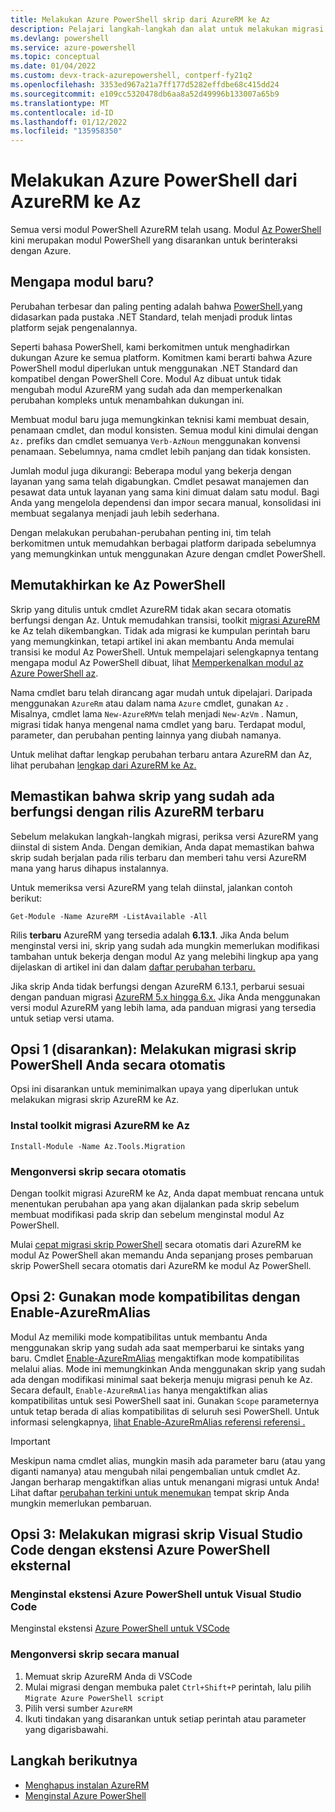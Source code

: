 ```yaml
---
title: Melakukan Azure PowerShell skrip dari AzureRM ke Az
description: Pelajari langkah-langkah dan alat untuk melakukan migrasi Azure PowerShell skrip dari AzureRM ke modul PowerShell Az yang baru.
ms.devlang: powershell
ms.service: azure-powershell
ms.topic: conceptual
ms.date: 01/04/2022
ms.custom: devx-track-azurepowershell, contperf-fy21q2
ms.openlocfilehash: 3353ed967a21a7ff177d5282effdbe68c415dd24
ms.sourcegitcommit: e109cc5320478db6aa8a52d49996b133007a65b9
ms.translationtype: MT
ms.contentlocale: id-ID
ms.lasthandoff: 01/12/2022
ms.locfileid: "135958350"
---
```

# <a name="migrate-azure-powershell-from-azurerm-to-az"></a>Melakukan Azure PowerShell dari AzureRM ke Az

Semua versi modul PowerShell AzureRM telah usang. Modul [Az PowerShell](install-az-ps.md) kini merupakan modul PowerShell yang disarankan untuk berinteraksi dengan Azure.

## <a name="why-a-new-module"></a>Mengapa modul baru?

Perubahan terbesar dan paling penting adalah bahwa [PowerShell,](/powershell/scripting/overview)yang didasarkan pada pustaka .NET Standard, telah menjadi produk lintas platform sejak pengenalannya.

Seperti bahasa PowerShell, kami berkomitmen untuk menghadirkan dukungan Azure ke semua platform. Komitmen kami berarti bahwa Azure PowerShell modul diperlukan untuk menggunakan .NET Standard dan kompatibel dengan PowerShell Core. Modul Az dibuat untuk tidak mengubah modul AzureRM yang sudah ada dan memperkenalkan perubahan kompleks untuk menambahkan dukungan ini.

Membuat modul baru juga memungkinkan teknisi kami membuat desain, penamaan cmdlet, dan modul konsisten. Semua modul kini dimulai dengan `Az.` prefiks dan cmdlet semuanya `Verb-AzNoun` menggunakan konvensi penamaan. Sebelumnya, nama cmdlet lebih panjang dan tidak konsisten.

Jumlah modul juga dikurangi: Beberapa modul yang bekerja dengan layanan yang sama telah digabungkan. Cmdlet pesawat manajemen dan pesawat data untuk layanan yang sama kini dimuat dalam satu modul. Bagi Anda yang mengelola dependensi dan impor secara manual, konsolidasi ini membuat segalanya menjadi jauh lebih sederhana.

Dengan melakukan perubahan-perubahan penting ini, tim telah berkomitmen untuk memudahkan berbagai platform daripada sebelumnya yang memungkinkan untuk menggunakan Azure dengan cmdlet PowerShell.

## <a name="upgrading-to-az-powershell"></a>Memutakhirkan ke Az PowerShell

Skrip yang ditulis untuk cmdlet AzureRM tidak akan secara otomatis berfungsi dengan Az. Untuk memudahkan transisi, toolkit [migrasi AzureRM](https://github.com/Azure/azure-powershell-migration) ke Az telah dikembangkan. Tidak ada migrasi ke kumpulan perintah baru yang memungkinkan, tetapi artikel ini akan membantu Anda memulai transisi ke modul Az PowerShell. Untuk mempelajari selengkapnya tentang mengapa modul Az PowerShell dibuat, lihat [Memperkenalkan modul az Azure PowerShell az](new-azureps-module-az.md).

Nama cmdlet baru telah dirancang agar mudah untuk dipelajari. Daripada menggunakan `AzureRm` atau dalam nama `Azure` cmdlet, gunakan `Az` . Misalnya, cmdlet lama `New-AzureRMVm` telah menjadi `New-AzVm` .
Namun, migrasi tidak hanya mengenal nama cmdlet yang baru. Terdapat modul, parameter, dan perubahan penting lainnya yang diubah namanya.

Untuk melihat daftar lengkap perubahan terbaru antara AzureRM dan Az, lihat perubahan [lengkap dari AzureRM ke Az.](migrate-az-1.0.0.md)

## <a name="ensure-existing-scripts-work-with-the-latest-azurerm-release"></a>Memastikan bahwa skrip yang sudah ada berfungsi dengan rilis AzureRM terbaru

Sebelum melakukan langkah-langkah migrasi, periksa versi AzureRM yang diinstal di sistem Anda.
Dengan demikian, Anda dapat memastikan bahwa skrip sudah berjalan pada rilis terbaru dan memberi tahu versi AzureRM mana yang harus dihapus instalannya.

Untuk memeriksa versi AzureRM yang telah diinstal, jalankan contoh berikut:

```azurepowershell
Get-Module -Name AzureRM -ListAvailable -All
```

Rilis **terbaru** AzureRM yang tersedia adalah **6.13.1**. Jika Anda belum menginstal versi ini, skrip yang sudah ada mungkin memerlukan modifikasi tambahan untuk bekerja dengan modul Az yang melebihi lingkup apa yang dijelaskan di artikel ini dan dalam [daftar perubahan terbaru.](migrate-az-1.0.0.md)

Jika skrip Anda tidak berfungsi dengan AzureRM 6.13.1, perbarui sesuai dengan panduan migrasi [AzureRM 5.x hingga 6.x.](/powershell/azure/azurerm/migration-guide.6.0.0) Jika Anda menggunakan versi modul AzureRM yang lebih lama, ada panduan migrasi yang tersedia untuk setiap versi utama.

## <a name="option-1-recommended-automatically-migrate-your-powershell-scripts"></a>Opsi 1 (disarankan): Melakukan migrasi skrip PowerShell Anda secara otomatis

Opsi ini disarankan untuk meminimalkan upaya yang diperlukan untuk melakukan migrasi skrip AzureRM ke Az.

### <a name="install-the-azurerm-to-az-migration-toolkit"></a>Instal toolkit migrasi AzureRM ke Az

```azurepowershell
Install-Module -Name Az.Tools.Migration
```

### <a name="convert-your-scripts-automatically"></a>Mengonversi skrip secara otomatis

Dengan toolkit migrasi AzureRM ke Az, Anda dapat membuat rencana untuk menentukan perubahan apa yang akan dijalankan pada skrip sebelum membuat modifikasi pada skrip dan sebelum menginstal modul Az PowerShell.

Mulai [cepat migrasi skrip PowerShell](quickstart-migrate-azurerm-to-az-automatically.md) secara otomatis dari AzureRM ke modul Az PowerShell akan memandu Anda sepanjang proses pembaruan skrip PowerShell secara otomatis dari AzureRM ke modul Az PowerShell.

## <a name="option-2-use-compatibility-mode-with-enable-azurermalias"></a>Opsi 2: Gunakan mode kompatibilitas dengan Enable-AzureRmAlias

Modul Az memiliki mode kompatibilitas untuk membantu Anda menggunakan skrip yang sudah ada saat memperbarui ke sintaks yang baru. Cmdlet [Enable-AzureRmAlias](/powershell/module/az.accounts/enable-azurermalias) mengaktifkan mode kompatibilitas melalui alias. Mode ini memungkinkan Anda menggunakan skrip yang sudah ada dengan modifikasi minimal saat bekerja menuju migrasi penuh ke Az. Secara default, `Enable-AzureRmAlias` hanya mengaktifkan alias kompatibilitas untuk sesi PowerShell saat ini. Gunakan `Scope` parameternya untuk tetap berada di alias kompatibilitas di seluruh sesi PowerShell. Untuk informasi selengkapnya, [lihat Enable-AzureRmAlias referensi referensi .](/powershell/module/az.accounts/enable-azurermalias)

> [!IMPORTANT]
> Meskipun nama cmdlet alias, mungkin masih ada parameter baru (atau yang diganti namanya) atau mengubah nilai pengembalian untuk cmdlet Az. Jangan berharap mengaktifkan alias untuk menangani migrasi untuk Anda! Lihat daftar [perubahan terkini untuk menemukan](migrate-az-1.0.0.md) tempat skrip Anda mungkin memerlukan pembaruan.

## <a name="option-3-migrate-your-scripts-in-visual-studio-code-with-the-azure-powershell-extension"></a>Opsi 3: Melakukan migrasi skrip Visual Studio Code dengan ekstensi Azure PowerShell eksternal

### <a name="install-the-azure-powershell-extension-for-visual-studio-code"></a>Menginstal ekstensi Azure PowerShell untuk Visual Studio Code

Menginstal ekstensi [Azure PowerShell untuk VSCode](https://marketplace.visualstudio.com/items?itemName=azps-tools.azps-tools)

### <a name="convert-your-scripts-manually"></a>Mengonversi skrip secara manual

1. Memuat skrip AzureRM Anda di VSCode
2. Mulai migrasi dengan membuka palet `Ctrl+Shift+P` perintah, lalu pilih `Migrate Azure PowerShell script`
3. Pilih versi sumber `AzureRM`
4. Ikuti tindakan yang disarankan untuk setiap perintah atau parameter yang digarisbawahi.

## <a name="next-steps"></a>Langkah berikutnya

* [Menghapus instalan AzureRM](uninstall-az-ps.md#uninstall-the-azurerm-module)
* [Menginstal Azure PowerShell](install-az-ps.md)
